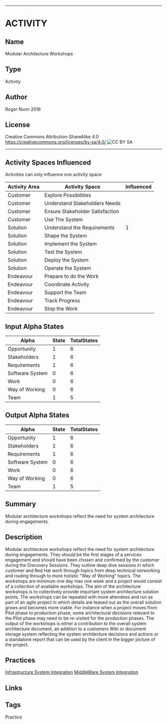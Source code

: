 ----------
# ACTIVITY
## Name
Modular Architecture Workshops
## Type
Activity
## Author
Roger Nunn 2016
## License
Creative Commons Attribution-ShareAlike 4.0
https://creativecommons.org/licenses/by-sa/4.0/
![CC BY SA](https://licensebuttons.net/l/by-sa/3.0/88x31.png)

----------

## Activity Spaces Influenced
Activities can only influence one activity space

| Activity Area | Activity Space | Influenced |
|---------------|----------------|------------|
|Customer|Explore Possibilities||
|Customer|Understand Stakeholders Needs||
|Customer|Ensure Stakeholder Satisfaction||
|Customer|Use The System||
|Solution|Understand the Requirements|1|
|Solution|Shape the System||
|Solution|Implement the System||
|Solution|Test the System||
|Solution|Deploy the System||
|Solution|Operate the System||
|Endeavour|Prepare to do the Work||
|Endeavour|Coordinate Activity||
|Endeavour|Support the Team||
|Endeavour|Track Progress||
|Endeavour|Stop the Work||

## Input Alpha States
Alpha | State | TotalStates
---| --- | ---
Opportunity|1|6
Stakeholders|1|6
Requirements|1|6
Software System|0|6
Work|0|6
Way of Working|0|6
Team|1|5

## Output Alpha States
Alpha | State | TotalStates
---| --- | ---
Opportunity|1|6
Stakeholders|1|6
Requirements|1|6
Software System|0|6
Work|0|6
Way of Working|0|6
Team|1|5

## Summary
Modular architecture workshops reflect the need for system architecture during engagements.   

## Description
Modular architecture  workshops reflect the need for system architecture during engagements. They should be the first stages of a services engagement and should have been chosen and confirmed by the customer during the Discovery Sessions. They outline deep dive sessions in which customer and Red Hat work through topics from deep technical networking and routing through to more holistic "Way of Working" topics. The workshops are minimum one day max one week and a project would consist of a collection of available workshops. The aim of the architecture workshops is to collectively provide important system architecture solution points. The workshops can be repeated with more attendees and run as part of an agile project in which details are teased out as the overall solution grows and becomes more viable. For instance when a project moves from Pilot phase to production phase, some architectural decisions relevant to the Pilot phase may need to be re-visited for the production phases. The output of the workshops is either a contribution to the overall system architecture document, an addition to a customers Wiki or document storage system reflecting the system architecture decisions and actions or a standalone report that can be used by the client in the bigger picture of the project.

## Practices
[Infrastructure System Integration](https://github.com/SEMAT-Exists-Org/content-practices/blob/master/infrastructure-system-integration.md)
[MiddleWare System Integration](https://github.com/SEMAT-Exists-Org/content-practices/blob/master/middleware-system-integration.md) 

## Links


## Tags
Practice

